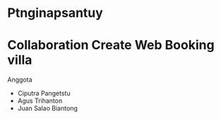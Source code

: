 # Ptnginapsantuy

<h1>Collaboration Create Web Booking villa</h1>
<p>Anggota</p>
<ul><li>Ciputra Pangetstu</li><li>Agus Trihanton</li><li>Juan Salao Biantong</li></ul>
